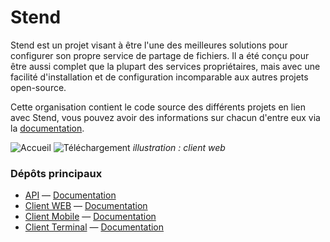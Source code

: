 # Stend

Stend est un projet visant à être l'une des meilleures solutions pour configurer son propre service de partage de fichiers. Il a été conçu pour être aussi complet que la plupart des services propriétaires, mais avec une facilité d'installation et de configuration incomparable aux autres projets open-source.

Cette organisation contient le code source des différents projets en lien avec Stend, vous pouvez avoir des informations sur chacun d'entre eux via la [documentation](https://stend.johanstick.fr/).

![Accueil](https://stend-docs.johanstick.fr/_next/image?url=%2F_next%2Fstatic%2Fmedia%2Fdemo_homepage.90c32aac.png&w=1920&q=75)
![Téléchargement](https://stend-docs.johanstick.fr/_next/image?url=%2F_next%2Fstatic%2Fmedia%2Fdemo_downloadPage.5b317e36.png&w=1920&q=75)
*illustration : client web*

### Dépôts principaux

- [API](https://github.com/hoststend/stend-api) ― [Documentation](https://stend.johanstick.fr/api-docs/selfhost)
- [Client WEB](https://github.com/hoststend/stend-web) ― [Documentation](https://stend.johanstick.fr/web-docs/selfhost)
- [Client Mobile](https://github.com/hoststend/stend-mobile) ― [Documentation](https:―/stend.johanstick.fr/mobile-docs/intro)
- [Client Terminal](https://github.com/hoststend/stend-cli) ― [Documentation](https:―/stend.johanstick.fr/cli-docs/install)
